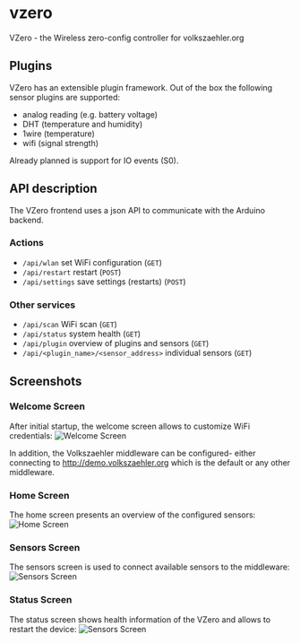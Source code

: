 # vzero
VZero - the Wireless zero-config controller for volkszaehler.org

## Plugins

VZero has an extensible plugin framework. Out of the box the following sensor plugins are supported:

  - analog reading (e.g. battery voltage)
  - DHT (temperature and humidity)
  - 1wire (temperature)
  - wifi (signal strength)

Already planned is support for IO events (S0).

## API description

The VZero frontend uses a json API to communicate with the Arduino backend.

### Actions

  - `/api/wlan` set WiFi configuration (`GET`)
  - `/api/restart` restart (`POST`)
  - `/api/settings` save settings (restarts) (`POST`)

### Other services

  - `/api/scan` WiFi scan (`GET`)
  - `/api/status` system health (`GET`)
  - `/api/plugin` overview of plugins and sensors (`GET`)
  - `/api/<plugin_name>/<sensor_address>` individual sensors (`GET`)

## Screenshots

### Welcome Screen

After initial startup, the welcome screen allows to customize WiFi credentials:
![Welcome Screen](/../gh-pages/img/1.png?raw=true)

In addition, the Volkszaehler middleware can be configured- either connecting to http://demo.volkszaehler.org which is the default or any other middleware.

### Home Screen

The home screen presents an overview of the configured sensors:
![Home Screen](/../gh-pages/img/2.png?raw=true)

### Sensors Screen

The sensors screen is used to connect available sensors to the middleware:
![Sensors Screen](/../gh-pages/img/3.png?raw=true)

### Status Screen

The status screen shows health information of the VZero and allows to restart the device:
![Sensors Screen](/../gh-pages/img/4.png?raw=true)

